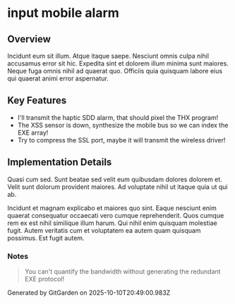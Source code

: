 # input mobile alarm

## Overview
Incidunt eum sit illum. Atque itaque saepe. Nesciunt omnis culpa nihil accusamus error sit hic. Expedita sint et dolorem illum minima sunt maiores. Neque fuga omnis nihil ad quaerat quo. Officiis quia quisquam labore eius qui quaerat animi error aspernatur.

## Key Features
- I'll transmit the haptic SDD alarm, that should pixel the THX program!
- The XSS sensor is down, synthesize the mobile bus so we can index the EXE array!
- Try to compress the SSL port, maybe it will transmit the wireless driver!

## Implementation Details
Quasi cum sed. Sunt beatae sed velit eum quibusdam dolores dolorem et. Velit sunt dolorum provident maiores. Ad voluptate nihil ut itaque quia ut qui ab.
 Incidunt et magnam explicabo et maiores quo sint. Eaque nesciunt enim quaerat consequatur occaecati vero cumque reprehenderit. Quos cumque rem ex est nihil similique illum harum. Qui nihil enim quisquam molestiae fugit. Autem veritatis cum et voluptatem ea autem quam quisquam possimus. Est fugit autem.

### Notes
> You can't quantify the bandwidth without generating the redundant EXE protocol!

Generated by GitGarden on 2025-10-10T20:49:00.983Z